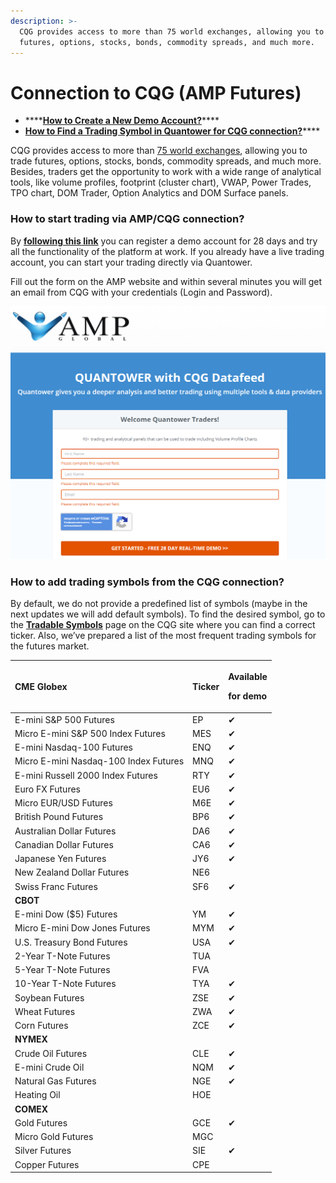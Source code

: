 ```yaml
---
description: >-
  CQG provides access to more than 75 world exchanges, allowing you to trade
  futures, options, stocks, bonds, commodity spreads, and much more.
---
```


# Connection to CQG \(AMP Futures\)

* \*\*\*\*[**How to Create a New Demo Account?**](connection-to-cqg-amp-futures.md#how-to-start-trading-via-amp-cqg-connection)\*\*\*\*
* [**How to Find a Trading Symbol in Quantower for CQG connection?**](connection-to-cqg-amp-futures.md#how-to-add-trading-symbols-from-the-cqg-connection)\*\*\*\*

CQG provides access to more than [75 world exchanges](https://www.cqg.com/partners/exchanges), allowing you to trade futures, options, stocks, bonds, commodity spreads, and much more.  
Besides, traders get the opportunity to work with a wide range of analytical tools, like volume profiles, footprint \(cluster chart\), VWAP, Power Trades, TPO chart, DOM Trader, Option Analytics and DOM Surface panels.

### How to start trading via AMP/CQG connection?

By [**following this link**](https://vip.ampfutures.com/quantower-cqg) you can register a demo account for 28 days and try all the functionality of the platform at work. If you already have a live trading account, you can start your trading directly via Quantower.

Fill out the form on the AMP website and within several minutes you will get an email from CQG with your credentials \(Login and Password\).

![](../.gitbook/assets/image%20%2862%29.png)



### How to add trading symbols from the CQG connection?

By default, we do not provide a predefined list of symbols \(maybe in the next updates we will add default symbols\). To find the desired symbol, go to the [**Tradable Symbols**](https://www.cqg.com/partners/exchanges/tradable-symbols) page on the CQG site where you can find a correct ticker. Also, we’ve prepared a list of the most frequent trading symbols for the futures market.

<table>
  <thead>
    <tr>
      <th style="text-align:left"><b>CME Globex</b>
      </th>
      <th style="text-align:left">Ticker</th>
      <th style="text-align:left">
        <p>Available</p>
        <p>for demo</p>
      </th>
    </tr>
  </thead>
  <tbody>
    <tr>
      <td style="text-align:left">E-mini S&amp;P 500 Futures</td>
      <td style="text-align:left">EP</td>
      <td style="text-align:left">&#x2714;</td>
    </tr>
    <tr>
      <td style="text-align:left">Micro E-mini S&amp;P 500 Index Futures</td>
      <td style="text-align:left">MES</td>
      <td style="text-align:left">&#x2714;</td>
    </tr>
    <tr>
      <td style="text-align:left">E-mini Nasdaq-100 Futures</td>
      <td style="text-align:left">ENQ</td>
      <td style="text-align:left">&#x2714;</td>
    </tr>
    <tr>
      <td style="text-align:left">Micro E-mini Nasdaq-100 Index Futures</td>
      <td style="text-align:left">MNQ</td>
      <td style="text-align:left">&#x2714;</td>
    </tr>
    <tr>
      <td style="text-align:left">E-mini Russell 2000 Index Futures</td>
      <td style="text-align:left">RTY</td>
      <td style="text-align:left">&#x2714;</td>
    </tr>
    <tr>
      <td style="text-align:left">Euro FX Futures</td>
      <td style="text-align:left">EU6</td>
      <td style="text-align:left">&#x2714;</td>
    </tr>
    <tr>
      <td style="text-align:left">Micro EUR/USD Futures</td>
      <td style="text-align:left">M6E</td>
      <td style="text-align:left">&#x2714;</td>
    </tr>
    <tr>
      <td style="text-align:left">British Pound Futures</td>
      <td style="text-align:left">BP6</td>
      <td style="text-align:left">&#x2714;</td>
    </tr>
    <tr>
      <td style="text-align:left">Australian Dollar Futures</td>
      <td style="text-align:left">DA6</td>
      <td style="text-align:left">&#x2714;</td>
    </tr>
    <tr>
      <td style="text-align:left">Canadian Dollar Futures</td>
      <td style="text-align:left">CA6</td>
      <td style="text-align:left">&#x2714;</td>
    </tr>
    <tr>
      <td style="text-align:left">Japanese Yen Futures</td>
      <td style="text-align:left">JY6</td>
      <td style="text-align:left">&#x2714;</td>
    </tr>
    <tr>
      <td style="text-align:left">New Zealand Dollar Futures</td>
      <td style="text-align:left">NE6</td>
      <td style="text-align:left"></td>
    </tr>
    <tr>
      <td style="text-align:left">Swiss Franc Futures</td>
      <td style="text-align:left">SF6</td>
      <td style="text-align:left">&#x2714;</td>
    </tr>
    <tr>
      <td style="text-align:left"><b>CBOT</b>
      </td>
      <td style="text-align:left"></td>
      <td style="text-align:left"></td>
    </tr>
    <tr>
      <td style="text-align:left">E-mini Dow ($5) Futures</td>
      <td style="text-align:left">YM</td>
      <td style="text-align:left">&#x2714;</td>
    </tr>
    <tr>
      <td style="text-align:left">Micro E-mini Dow Jones Futures</td>
      <td style="text-align:left">MYM</td>
      <td style="text-align:left">&#x2714;</td>
    </tr>
    <tr>
      <td style="text-align:left">U.S. Treasury Bond Futures</td>
      <td style="text-align:left">USA</td>
      <td style="text-align:left">&#x2714;</td>
    </tr>
    <tr>
      <td style="text-align:left">2-Year T-Note Futures</td>
      <td style="text-align:left">TUA</td>
      <td style="text-align:left"></td>
    </tr>
    <tr>
      <td style="text-align:left">5-Year T-Note Futures</td>
      <td style="text-align:left">FVA</td>
      <td style="text-align:left"></td>
    </tr>
    <tr>
      <td style="text-align:left">10-Year T-Note Futures</td>
      <td style="text-align:left">TYA</td>
      <td style="text-align:left">&#x2714;</td>
    </tr>
    <tr>
      <td style="text-align:left">Soybean Futures</td>
      <td style="text-align:left">ZSE</td>
      <td style="text-align:left">&#x2714;</td>
    </tr>
    <tr>
      <td style="text-align:left">Wheat Futures</td>
      <td style="text-align:left">ZWA</td>
      <td style="text-align:left">&#x2714;</td>
    </tr>
    <tr>
      <td style="text-align:left">Corn Futures</td>
      <td style="text-align:left">ZCE</td>
      <td style="text-align:left">&#x2714;</td>
    </tr>
    <tr>
      <td style="text-align:left"><b>NYMEX</b>
      </td>
      <td style="text-align:left"></td>
      <td style="text-align:left"></td>
    </tr>
    <tr>
      <td style="text-align:left">Crude Oil Futures</td>
      <td style="text-align:left">CLE</td>
      <td style="text-align:left">&#x2714;</td>
    </tr>
    <tr>
      <td style="text-align:left">E-mini Crude Oil</td>
      <td style="text-align:left">NQM</td>
      <td style="text-align:left">&#x2714;</td>
    </tr>
    <tr>
      <td style="text-align:left">Natural Gas Futures</td>
      <td style="text-align:left">NGE</td>
      <td style="text-align:left">&#x2714;</td>
    </tr>
    <tr>
      <td style="text-align:left">Heating Oil</td>
      <td style="text-align:left">HOE</td>
      <td style="text-align:left"></td>
    </tr>
    <tr>
      <td style="text-align:left"><b>COMEX</b>
      </td>
      <td style="text-align:left"></td>
      <td style="text-align:left"></td>
    </tr>
    <tr>
      <td style="text-align:left">Gold Futures</td>
      <td style="text-align:left">GCE</td>
      <td style="text-align:left">&#x2714;</td>
    </tr>
    <tr>
      <td style="text-align:left">Micro Gold Futures</td>
      <td style="text-align:left">MGC</td>
      <td style="text-align:left"></td>
    </tr>
    <tr>
      <td style="text-align:left">Silver Futures</td>
      <td style="text-align:left">SIE</td>
      <td style="text-align:left">&#x2714;</td>
    </tr>
    <tr>
      <td style="text-align:left">Copper Futures</td>
      <td style="text-align:left">CPE</td>
      <td style="text-align:left"></td>
    </tr>
  </tbody>
</table>

